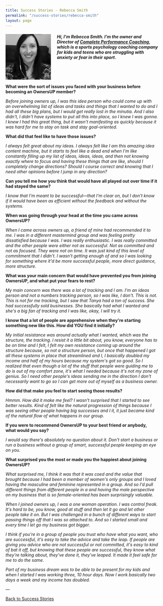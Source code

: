 ```yaml
---
title: Success Stories - Rebecca Smith
permalink: "/success-stories/rebecca-smith"
layout: page
---
```

#### *<img src="/images/success-stories-rebecca-smith.jpg" style="float:left;padding-right:20px;" />Hi, I'm Rebecca Smith. I'm the owner and Director of [Complete Performance Coaching](https://completeperformancecoaching.com), which is a sports psychology coaching company for kids and teens who are struggling with anxiety or fear in their sport.*

<br style="clear:both;">

**What were the sort of issues you faced with your business before becoming an OwnersUP member?**

*Before joining owners up, I was this idea person who could come up with an overwhelming list of ideas and tasks and things that I wanted to do and I had all these big plans, but I would get really lost in the minutia. And I also didn't, I didn't have systems to put all this into place, so I knew I was gonna. I knew I had this great thing, but it wasn't manifesting as quickly because it was hard for me to stay on task and stay goal-oriented.*

**What did that feel like to have those issues?**

*I always felt great about my ideas. I always felt like I am this amazing idea content machine, but it starts to feel like a dead end when I'm like constantly filling up my list of ideas, ideas, ideas, and then not knowing exactly where to focus and having these things that are like, should I completely change directions? Should I course correct and knowing that I need other opinions before I jump in any direction?*

**Can you tell me how you think that would have all played out over time if it had stayed the same?**

*I know that I'm meant to be successful—that I'm clear on, but I don't know if it would have been as efficient without the feedback and without the systems.*

**When was going through your head at the time you came across OwnersUP?**

*When I came across owners up, a friend of mine had recommended it to me. I was in a different mastermind group and was feeling pretty dissatisfied because I was. I was really enthusiastic. I was really committed and the other people were either not as successful. Not as committed and not as focused. They were not on time. It was just kind of this level of commitment that I didn't. I wasn't getting enough of and so I was looking for something where it'd be more successful people, more direct guidance, more structure.*

**What was your main concern that would have prevented you from joining OwnersUP, and what put your fears to rest?**

*My main concern was there was a lot of tracking and I am. I'm an ideas person and not a numbers tracking person, so I was like, I don't. This is not. This is not for me tracking, but I saw that Tanya had a ton of success. She had successfully sold businesses. She basically had what I wanted and she's a big fan of tracking and I was like, okay, I will try it.*

**I know that a lot of people are apprehensive when they're starting something new like this. How did YOU find it initially?**

*My initial resistance was around actually what I wanted, which was the structure, the tracking. I resist it a little bit about, you know, everyone has to be on time and I felt, I felt my own resistance coming up around the structure because, so not a structure person, but once that happened I got all these systems in place that streamlined and I, I basically doubled my income and half of my hours because my system's got so good. So I realized that even though a lot of the stuff that people were guiding me to do is out of my comfort zone, it's what I needed because it's not my zone of genius. So I need other people's ideas sending me in the direction I don't necessarily want to go so I can get more out of myself as a business owner.*

**How did that make you feel to start seeing those results?**

*Hmmm. How did it make me feel? I wasn't surprised that I started to see better results. Kind of felt like the natural progression of things because I was seeing other people having big successes and I it, it just became kind of the natural flow of what happens in our group.*

**If you were to recommend OwnersUP to your best friend or anybody, what would you say?**

*I would say there's absolutely no question about it. Don't start a business or run a business without a group of smart, successful people keeping an eye on you.*

**What surprised you the most or made you the happiest about joining OwnersUP?**

*What surprised me, I think it was that it was coed and the value that brought because I had been a member of women's only groups and I loved having the masculine and feminine represented in a group. And so I'd pull different things from different people in a and having the male perspective on my business that is so female-oriented has been surprisingly valuable.*

*When I joined owners up, I was a one woman operation. I was control freak. It's hard to be, you know, good at stuff and then let it go and let other people take it on. But I was challenged in a bunch of different ways to start passing things off that I was so attached to. And so I started small and every time I let go my business got bigger.*

*I think if you're in a group of people you trust who have what you want, who are successful, it's easy to take the advice and take the leap. If people are giving you advice who are not successful or not committed, it's easy to kind of bat it off, but knowing that these people are successful, they know what they're talking about, they've done it, they've leaped. It made it feel safe for me to do the same.*

*Part of my business dream was to be able to be present for my kids and when I started I was working three, 10 hour days. Now I work basically two days a week and my income has doubled.*

—

[Back to Success Stories](/success-stories)